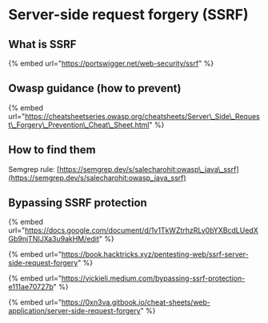 # Server-side request forgery \(SSRF\)

## What is SSRF

{% embed url="https://portswigger.net/web-security/ssrf" %}

## Owasp guidance \(how to prevent\)

{% embed url="https://cheatsheetseries.owasp.org/cheatsheets/Server\_Side\_Request\_Forgery\_Prevention\_Cheat\_Sheet.html" %}

## How to find them

Semgrep rule: [https://semgrep.dev/s/salecharohit:owasp\_java\_ssrf](https://semgrep.dev/s/salecharohit:owasp_java_ssrf) 

## Bypassing SSRF protection

{% embed url="https://docs.google.com/document/d/1v1TkWZtrhzRLy0bYXBcdLUedXGb9njTNIJXa3u9akHM/edit" %}

{% embed url="https://book.hacktricks.xyz/pentesting-web/ssrf-server-side-request-forgery" %}

{% embed url="https://vickieli.medium.com/bypassing-ssrf-protection-e111ae70727b" %}

{% embed url="https://0xn3va.gitbook.io/cheat-sheets/web-application/server-side-request-forgery" %}



